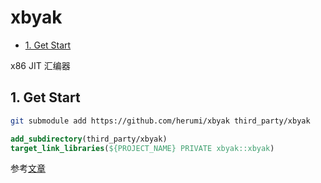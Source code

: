 # xbyak

- [1. Get Start](#1-get-start)

x86 JIT 汇编器

## 1. Get Start

```sh
git submodule add https://github.com/herumi/xbyak third_party/xbyak
```

```cmake
add_subdirectory(third_party/xbyak)
target_link_libraries(${PROJECT_NAME} PRIVATE xbyak::xbyak)
```

参考[文章](https://zhuanlan.zhihu.com/p/688674975)
